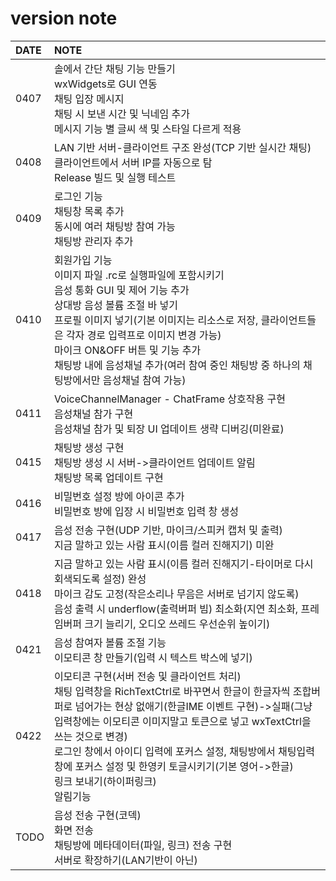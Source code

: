 # version note
|DATE|NOTE|
|:--|:--|
|0407|솔에서 간단 채팅 기능 만들기<br>wxWidgets로 GUI 연동<br>채팅 입장 메시지<br>채팅 시 보낸 시간 및 닉네임 추가<br>메시지 기능 별 글씨 색 및 스타일 다르게 적용|
|0408|LAN 기반 서버-클라이언트 구조 완성(TCP 기반 실시간 채팅)<br>클라이언트에서 서버 IP를 자동으로 탐<br>Release 빌드 및 실행 테스트|
|0409|로그인 기능<br>채팅창 목록 추가<br>동시에 여러 채팅방 참여 가능<br>채팅방 관리자 추가|
|0410|회원가입 기능<br>이미지 파일 .rc로 실행파일에 포함시키기<br>음성 통화 GUI 및 제어 기능 추가<br>상대방 음성 볼륨 조절 바 넣기<br>프로필 이미지 넣기(기본 이미지는 리소스로 저장, 클라이언트들은 각자 경로 입력프로 이미지 변경 가능)<br>마이크 ON&OFF 버튼 및 기능 추가<br>채팅방 내에 음성채널 추가(여러 참여 중인 채팅방 중 하나의 채팅방에서만 음성채널 참여 가능)|
|0411|VoiceChannelManager - ChatFrame 상호작용 구현<br>음성채널 참가 구현<br>음성채널 참가 및 퇴장 UI 업데이트 생략 디버깅(미완료)|
|0415|채팅방 생성 구현<br> 채팅방 생성 시 서버->클라이언트 업데이트 알림<br>채팅방 목록 업데이트 구현|
|0416|비밀번호 설정 방에 아이콘 추가<br>비밀번호 방에 입장 시 비밀번호 입력 창 생성|
|0417|음성 전송 구현(UDP 기반, 마이크/스피커 캡처 및 출력)<br>지금 말하고 있는 사람 표시(이름 컬러 진해지기) 미완|
|0418|지금 말하고 있는 사람 표시(이름 컬러 진해지기-타이머로 다시 회색되도록 설정) 완성<br>마이크 감도 고정(작은소리나 무음은 서버로 넘기지 않도록)<br>음성 출력 시 underflow(출력버퍼 빔) 최소화(지연 최소화, 프레임버퍼 크기 늘리기, 오디오 쓰레드 우선순위 높이기)|
|0421|음성 참여자 볼륨 조절 기능<br>이모티콘 창 만들기(입력 시 텍스트 박스에 넣기)|
|0422|이모티콘 구현(서버 전송 및 클라이언트 처리)<br>채팅 입력창을 RichTextCtrl로 바꾸면서 한글이 한글자씩 조합버퍼로 넘어가는 현상 없애기(한글IME 이벤트 구현)->실패(그냥 입력창에는 이모티콘 이미지말고 토큰으로 넣고 wxTextCtrl을 쓰는 것으로 변경)<br>로그인 창에서 아이디 입력에 포커스 설정, 채팅방에서 채팅입력창에 포커스 설정 및 한영키 토글시키기(기본 영어->한글)<br>링크 보내기(하이퍼링크)<br>알림기능|
|TODO|음성 전송 구현(코덱)<br>화면 전송<br>채팅방에 메타데이터(파일, 링크) 전송 구현<br>서버로 확장하기(LAN기반이 아닌)|